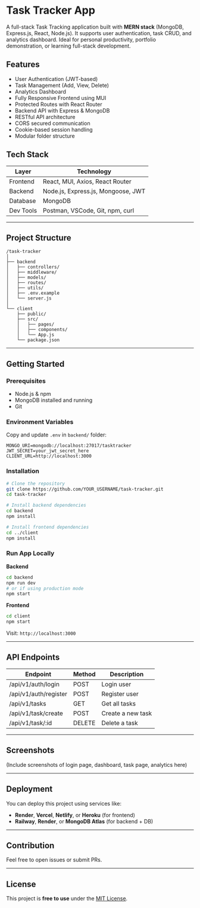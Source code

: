 
# Task Tracker App

A full-stack Task Tracking application built with **MERN stack** (MongoDB, Express.js, React, Node.js). It supports user authentication, task CRUD, and analytics dashboard. Ideal for personal productivity, portfolio demonstration, or learning full-stack development.

## Features

- User Authentication (JWT-based)
- Task Management (Add, View, Delete)
- Analytics Dashboard
- Fully Responsive Frontend using MUI
- Protected Routes with React Router
- Backend API with Express & MongoDB
- RESTful API architecture
- CORS secured communication
- Cookie-based session handling
- Modular folder structure

## Tech Stack

| Layer     | Technology |
|-----------|------------|
| Frontend  | React, MUI, Axios, React Router |
| Backend   | Node.js, Express.js, Mongoose, JWT |
| Database  | MongoDB |
| Dev Tools | Postman, VSCode, Git, npm, curl |

---

## Project Structure

```
/task-tracker
│
├── backend
│   ├── controllers/
│   ├── middleware/
│   ├── models/
│   ├── routes/
│   ├── utils/
│   ├── .env.example
│   └── server.js
│
└── client
    ├── public/
    ├── src/
    │   ├── pages/
    │   ├── components/
    │   └── App.js
    └── package.json
```

---

## Getting Started

### Prerequisites

- Node.js & npm
- MongoDB installed and running
- Git

### Environment Variables

Copy and update `.env` in `backend/` folder:

```
MONGO_URI=mongodb://localhost:27017/tasktracker
JWT_SECRET=your_jwt_secret_here
CLIENT_URL=http://localhost:3000
```

### Installation

```bash
# Clone the repository
git clone https://github.com/YOUR_USERNAME/task-tracker.git
cd task-tracker

# Install backend dependencies
cd backend
npm install

# Install frontend dependencies
cd ../client
npm install
```

### Run App Locally

**Backend**

```bash
cd backend
npm run dev
# or if using production mode
npm start
```

**Frontend**

```bash
cd client
npm start
```

Visit: `http://localhost:3000`

---

## API Endpoints

| Endpoint             | Method | Description         |
|----------------------|--------|---------------------|
| /api/v1/auth/login   | POST   | Login user          |
| /api/v1/auth/register| POST   | Register user       |
| /api/v1/tasks        | GET    | Get all tasks       |
| /api/v1/task/create  | POST   | Create a new task   |
| /api/v1/task/:id     | DELETE | Delete a task       |

---

## Screenshots

(Include screenshots of login page, dashboard, task page, analytics here)

---

## Deployment

You can deploy this project using services like:

- **Render**, **Vercel**, **Netlify**, or **Heroku** (for frontend)
- **Railway**, **Render**, or **MongoDB Atlas** (for backend + DB)

---

## Contribution

Feel free to open issues or submit PRs.

---

## License

This project is **free to use** under the [MIT License](LICENSE).
